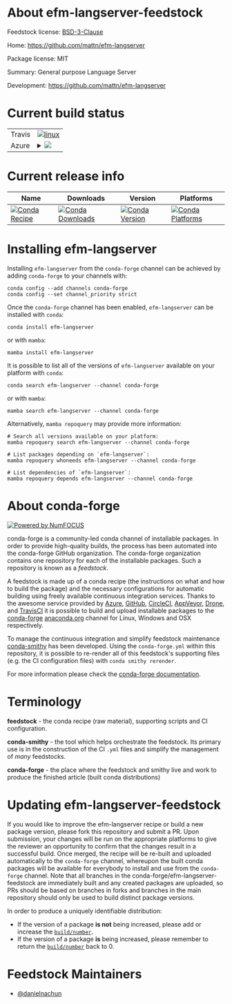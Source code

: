 About efm-langserver-feedstock
==============================

Feedstock license: [BSD-3-Clause](https://github.com/conda-forge/efm-langserver-feedstock/blob/main/LICENSE.txt)

Home: https://github.com/mattn/efm-langserver

Package license: MIT

Summary: General purpose Language Server

Development: https://github.com/mattn/efm-langserver

Current build status
====================


<table><tr>
    <td>Travis</td>
    <td>
      <a href="https://app.travis-ci.com/conda-forge/efm-langserver-feedstock">
        <img alt="linux" src="https://img.shields.io/travis/com/conda-forge/efm-langserver-feedstock/main.svg?label=Linux">
      </a>
    </td>
  </tr>
    
  <tr>
    <td>Azure</td>
    <td>
      <details>
        <summary>
          <a href="https://dev.azure.com/conda-forge/feedstock-builds/_build/latest?definitionId=23640&branchName=main">
            <img src="https://dev.azure.com/conda-forge/feedstock-builds/_apis/build/status/efm-langserver-feedstock?branchName=main">
          </a>
        </summary>
        <table>
          <thead><tr><th>Variant</th><th>Status</th></tr></thead>
          <tbody><tr>
              <td>linux_64</td>
              <td>
                <a href="https://dev.azure.com/conda-forge/feedstock-builds/_build/latest?definitionId=23640&branchName=main">
                  <img src="https://dev.azure.com/conda-forge/feedstock-builds/_apis/build/status/efm-langserver-feedstock?branchName=main&jobName=linux&configuration=linux%20linux_64_" alt="variant">
                </a>
              </td>
            </tr><tr>
              <td>linux_aarch64</td>
              <td>
                <a href="https://dev.azure.com/conda-forge/feedstock-builds/_build/latest?definitionId=23640&branchName=main">
                  <img src="https://dev.azure.com/conda-forge/feedstock-builds/_apis/build/status/efm-langserver-feedstock?branchName=main&jobName=linux&configuration=linux%20linux_aarch64_" alt="variant">
                </a>
              </td>
            </tr><tr>
              <td>linux_ppc64le</td>
              <td>
                <a href="https://dev.azure.com/conda-forge/feedstock-builds/_build/latest?definitionId=23640&branchName=main">
                  <img src="https://dev.azure.com/conda-forge/feedstock-builds/_apis/build/status/efm-langserver-feedstock?branchName=main&jobName=linux&configuration=linux%20linux_ppc64le_" alt="variant">
                </a>
              </td>
            </tr><tr>
              <td>osx_64</td>
              <td>
                <a href="https://dev.azure.com/conda-forge/feedstock-builds/_build/latest?definitionId=23640&branchName=main">
                  <img src="https://dev.azure.com/conda-forge/feedstock-builds/_apis/build/status/efm-langserver-feedstock?branchName=main&jobName=osx&configuration=osx%20osx_64_" alt="variant">
                </a>
              </td>
            </tr><tr>
              <td>osx_arm64</td>
              <td>
                <a href="https://dev.azure.com/conda-forge/feedstock-builds/_build/latest?definitionId=23640&branchName=main">
                  <img src="https://dev.azure.com/conda-forge/feedstock-builds/_apis/build/status/efm-langserver-feedstock?branchName=main&jobName=osx&configuration=osx%20osx_arm64_" alt="variant">
                </a>
              </td>
            </tr><tr>
              <td>win_64</td>
              <td>
                <a href="https://dev.azure.com/conda-forge/feedstock-builds/_build/latest?definitionId=23640&branchName=main">
                  <img src="https://dev.azure.com/conda-forge/feedstock-builds/_apis/build/status/efm-langserver-feedstock?branchName=main&jobName=win&configuration=win%20win_64_" alt="variant">
                </a>
              </td>
            </tr>
          </tbody>
        </table>
      </details>
    </td>
  </tr>
</table>

Current release info
====================

| Name | Downloads | Version | Platforms |
| --- | --- | --- | --- |
| [![Conda Recipe](https://img.shields.io/badge/recipe-efm--langserver-green.svg)](https://anaconda.org/conda-forge/efm-langserver) | [![Conda Downloads](https://img.shields.io/conda/dn/conda-forge/efm-langserver.svg)](https://anaconda.org/conda-forge/efm-langserver) | [![Conda Version](https://img.shields.io/conda/vn/conda-forge/efm-langserver.svg)](https://anaconda.org/conda-forge/efm-langserver) | [![Conda Platforms](https://img.shields.io/conda/pn/conda-forge/efm-langserver.svg)](https://anaconda.org/conda-forge/efm-langserver) |

Installing efm-langserver
=========================

Installing `efm-langserver` from the `conda-forge` channel can be achieved by adding `conda-forge` to your channels with:

```
conda config --add channels conda-forge
conda config --set channel_priority strict
```

Once the `conda-forge` channel has been enabled, `efm-langserver` can be installed with `conda`:

```
conda install efm-langserver
```

or with `mamba`:

```
mamba install efm-langserver
```

It is possible to list all of the versions of `efm-langserver` available on your platform with `conda`:

```
conda search efm-langserver --channel conda-forge
```

or with `mamba`:

```
mamba search efm-langserver --channel conda-forge
```

Alternatively, `mamba repoquery` may provide more information:

```
# Search all versions available on your platform:
mamba repoquery search efm-langserver --channel conda-forge

# List packages depending on `efm-langserver`:
mamba repoquery whoneeds efm-langserver --channel conda-forge

# List dependencies of `efm-langserver`:
mamba repoquery depends efm-langserver --channel conda-forge
```


About conda-forge
=================

[![Powered by
NumFOCUS](https://img.shields.io/badge/powered%20by-NumFOCUS-orange.svg?style=flat&colorA=E1523D&colorB=007D8A)](https://numfocus.org)

conda-forge is a community-led conda channel of installable packages.
In order to provide high-quality builds, the process has been automated into the
conda-forge GitHub organization. The conda-forge organization contains one repository
for each of the installable packages. Such a repository is known as a *feedstock*.

A feedstock is made up of a conda recipe (the instructions on what and how to build
the package) and the necessary configurations for automatic building using freely
available continuous integration services. Thanks to the awesome service provided by
[Azure](https://azure.microsoft.com/en-us/services/devops/), [GitHub](https://github.com/),
[CircleCI](https://circleci.com/), [AppVeyor](https://www.appveyor.com/),
[Drone](https://cloud.drone.io/welcome), and [TravisCI](https://travis-ci.com/)
it is possible to build and upload installable packages to the
[conda-forge](https://anaconda.org/conda-forge) [anaconda.org](https://anaconda.org/)
channel for Linux, Windows and OSX respectively.

To manage the continuous integration and simplify feedstock maintenance
[conda-smithy](https://github.com/conda-forge/conda-smithy) has been developed.
Using the ``conda-forge.yml`` within this repository, it is possible to re-render all of
this feedstock's supporting files (e.g. the CI configuration files) with ``conda smithy rerender``.

For more information please check the [conda-forge documentation](https://conda-forge.org/docs/).

Terminology
===========

**feedstock** - the conda recipe (raw material), supporting scripts and CI configuration.

**conda-smithy** - the tool which helps orchestrate the feedstock.
                   Its primary use is in the construction of the CI ``.yml`` files
                   and simplify the management of *many* feedstocks.

**conda-forge** - the place where the feedstock and smithy live and work to
                  produce the finished article (built conda distributions)


Updating efm-langserver-feedstock
=================================

If you would like to improve the efm-langserver recipe or build a new
package version, please fork this repository and submit a PR. Upon submission,
your changes will be run on the appropriate platforms to give the reviewer an
opportunity to confirm that the changes result in a successful build. Once
merged, the recipe will be re-built and uploaded automatically to the
`conda-forge` channel, whereupon the built conda packages will be available for
everybody to install and use from the `conda-forge` channel.
Note that all branches in the conda-forge/efm-langserver-feedstock are
immediately built and any created packages are uploaded, so PRs should be based
on branches in forks and branches in the main repository should only be used to
build distinct package versions.

In order to produce a uniquely identifiable distribution:
 * If the version of a package **is not** being increased, please add or increase
   the [``build/number``](https://docs.conda.io/projects/conda-build/en/latest/resources/define-metadata.html#build-number-and-string).
 * If the version of a package **is** being increased, please remember to return
   the [``build/number``](https://docs.conda.io/projects/conda-build/en/latest/resources/define-metadata.html#build-number-and-string)
   back to 0.

Feedstock Maintainers
=====================

* [@danielnachun](https://github.com/danielnachun/)

